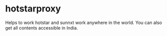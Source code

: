 # hotstarproxy
Helps to work hotstar and sunnxt work anywhere in the world. You can also get all contents accessible in India.
